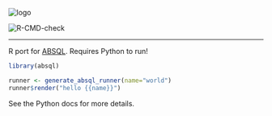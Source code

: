 ![logo](https://raw.githubusercontent.com/chriscardillo/absql/main/images/logo_centered.svg?raw=true)

<!-- badges: start -->
![R-CMD-check](https://github.com/chriscardillo/dbcooper/workflows/R-CMD-check/badge.svg)
<!-- badges: end -->

---

R port for [ABSQL](https://pypi.org/project/ABSQL/). Requires Python to run!

```r
library(absql)

runner <- generate_absql_runner(name="world")
runner$render("hello {{name}}")
```

See the Python docs for more details.